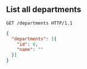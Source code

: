 ## List all departments

```http
GET /departments HTTP/1.1
```

```json
{
  "departments": [{
    "id": 0,
    "name": ""
  }]
}
```
